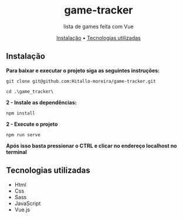 # <h1 align="center">game-tracker</h1>
<p align="center">
lista de games feita com Vue</p>

<p align="center">
  <a href="#instalacao">Instalação</a> • 
  <a href="#tecnologias">Tecnologias utilizadas</a>
</p>

<h2 id="instalacao">Instalação</h2>
<b>Para baixar e executar o projeto siga as seguintes instruções:</b>

```
git clone git@github.com:Hitallo-moreira/game-tracker.git
```
```
cd .\game_tracker\
```

<b>2 - Instale as dependências:</b>

```
npm install
```

<b>2 - Execute o projeto</b>

```
npm run serve
```

<b>Após isso basta pressionar o CTRL e clicar no endereço localhost no terminal</b>

<h2 id="tecnologias">Tecnologias utilizadas</h2>
<ul>
<li>Html</li>
<li>Css</li>
<li>Sass</li>
<li>JavaScript</li>
<li>Vue.js</li>
</ul>
